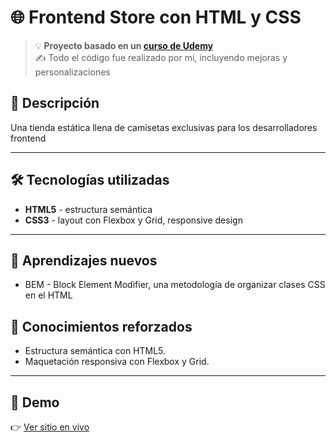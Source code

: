 # 🌐 Frontend Store con HTML y CSS

> 💡 **Proyecto basado en un [curso de Udemy](https://www.udemy.com/course/desarrollo-web-completo-con-html5-css3-js-php-y-mysql)**  
> ✍️ Todo el código fue realizado por mí, incluyendo mejoras y personalizaciones

## 📌 Descripción

Una tienda estática llena de camisetas exclusivas para los desarrolladores frontend

---

## 🛠️ Tecnologías utilizadas

- **HTML5** - estructura semántica
- **CSS3** - layout con Flexbox y Grid, responsive design

---

## 🧠 Aprendizajes nuevos
- BEM - Block Element Modifier, una metodología de organizar clases CSS en el HTML

## 🔁 Conocimientos reforzados
- Estructura semántica con HTML5.
- Maquetación responsiva con Flexbox y Grid.

---

## 🚀 Demo

👉 [Ver sitio en vivo](https://josejulio1.github.io/frontend-store)